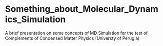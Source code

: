 # Something_about_Molecular_Dynamics_Simulation
A brief presentation on some concepts of MD Simulation for the test of Complements of Condensed Matter Physics (Universty of Perugia)
